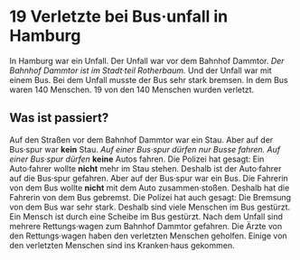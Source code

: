 # 19 Verletzte bei Bus·unfall in Hamburg

In Hamburg war ein Unfall. Der Unfall war vor dem Bahnhof Dammtor. 
*Der Bahnhof Dammtor ist im Stadt·teil Rotherbaum.* Und der Unfall war mit einem Bus. Bei dem Unfall musste der Bus sehr stark bremsen. In dem Bus waren 140 Menschen. 19 von den 140 Menschen wurden verletzt. 

## Was ist passiert?
Auf den Straßen vor dem Bahnhof Dammtor war ein Stau. Aber auf der Bus·spur war **kein** Stau. 
*Auf einer Bus·spur dürfen nur Busse fahren.* 
*Auf einer Bus·spur dürfen* **keine** Autos fahren. Die Polizei hat gesagt: Ein Auto·fahrer wollte **nicht** mehr im Stau stehen. Deshalb ist der Auto·fahrer auf die Bus·spur gefahren. Aber auf der Bus·spur war ein Bus. Die Fahrerin von dem Bus wollte **nicht** mit dem Auto zusammen·stoßen. Deshalb hat die Fahrerin von dem Bus gebremst. Die Polizei hat auch gesagt: Die Bremsung von dem Bus war sehr stark. Deshalb sind viele Menschen im Bus gestürzt. Ein Mensch ist durch eine Scheibe im Bus gestürzt. 
Nach dem Unfall sind mehrere Rettungs·wagen zum Bahnhof Dammtor gefahren. Die Ärzte von den Rettungs·wagen haben den verletzten Menschen geholfen. Einige von den verletzten Menschen sind ins Kranken·haus gekommen. 

